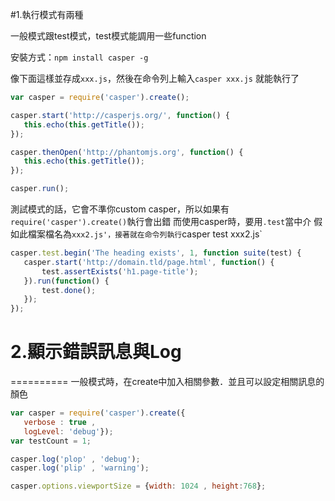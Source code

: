 

#1.執行模式有兩種  
 
 一般模式跟test模式，test模式能調用一些function
 
 安裝方式：`npm install casper -g`
 
 像下面這樣並存成`xxx.js`，然後在命令列上輸入`casper xxx.js` 就能執行了
 ```js
 var casper = require('casper').create();

casper.start('http://casperjs.org/', function() {
    this.echo(this.getTitle());
});

casper.thenOpen('http://phantomjs.org', function() {
    this.echo(this.getTitle());
});

casper.run();
 ```
 
 測試模式的話，它會不準你custom casper，所以如果有`require('casper').create()`執行會出錯
 而使用casper時，要用`.test`當中介
 假如此檔案檔名為`xxx2.js'，接著就在命令列執行`casper test xxx2.js`
 ```js
 casper.test.begin('The heading exists', 1, function suite(test) {
    casper.start('http://domain.tld/page.html', function() {
        test.assertExists('h1.page-title');
    }).run(function() {
        test.done();
    });
});
 ```
 
 # 2.顯示錯誤訊息與Log
==========
 一般模式時，在create中加入相關參數．並且可以設定相關訊息的顏色
 ```js
 var casper = require('casper').create({ 
	verbose : true , 
	logLevel: 'debug'});
var testCount = 1;

casper.log('plop' , 'debug');
casper.log('plip' , 'warning');

casper.options.viewportSize = {width: 1024 , height:768};
 ```
